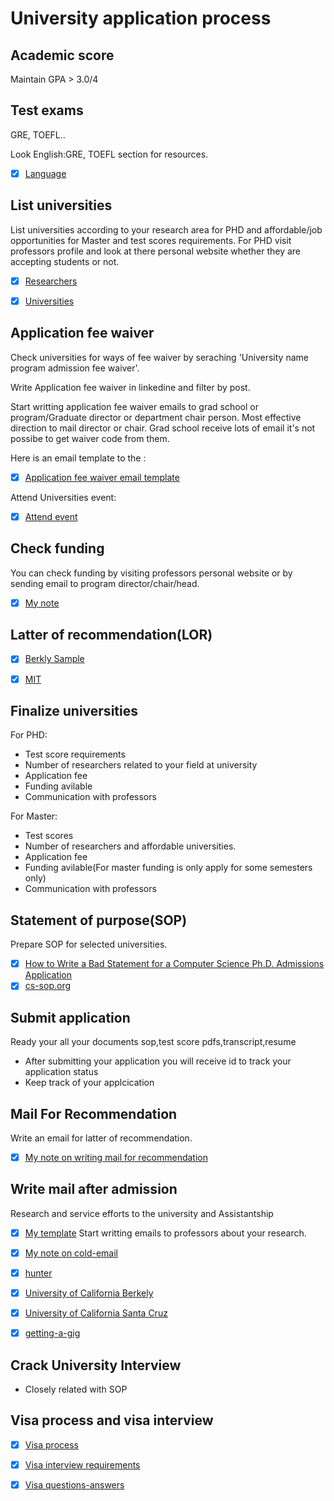 # University application process

## Academic score

Maintain GPA > 3.0/4

## Test exams 

GRE, TOEFL..

Look English:GRE, TOEFL section for resources.

- [X] [Language](https://github.com/MadanBaduwal/learning)


## List universities 

List universities according to your research area for PHD and affordable/job opportunities for Master and test scores requirements.
For PHD visit professors profile and look at there personal website whether they are accepting students or not.

- [X] [Researchers]()
- [X] [Universities](https://github.com/MadanBaduwal/people-in-computer-vision)


## Application fee waiver

Check universities for ways of fee waiver by seraching 'University name program admission fee waiver'. 

Write Application fee waiver in linkedine and filter by post.

Start writting application fee waiver emails to grad school or program/Graduate director or department chair person. Most effective direction to mail director or chair. Grad school receive lots of email it's not possibe to get waiver code from them.

Here is an email template to the : 

- [X] [Application fee waiver email template](https://github.com/MadanBaduwal/university-application-process/blob/main/application-fee-waiver.md)

Attend Universities event:

- [X] [Attend event]()


## Check funding 

You can check funding by visiting professors personal website or by sending email to program director/chair/head.

- [X] [My note](https://github.com/MadanBaduwal/university-application-process/blob/main/funding-available-at-university.md)


## Latter of recommendation(LOR)

- [X] [Berkly Sample](https://gsi.berkeley.edu/media/sample-recommendation-letter.pdf)
- [X] [MIT](https://mitadmissions.org/apply/parents-educators/writingrecs/)

	
## Finalize universities

For PHD:
* Test score requirements
* Number of researchers related to your field at university
* Application fee
* Funding avilable
* Communication with professors

For Master:
* Test scores
* Number of researchers and affordable universities.
* Application fee
* Funding avilable(For master funding is only apply for some semesters only)
* Communication with professors

## Statement of purpose(SOP)
Prepare SOP for selected universities.
- [X] [How to Write a Bad Statement for a Computer Science Ph.D. Admissions Application](http://www.cs.cmu.edu/~pavlo/blog/2015/10/how-to-write-a-bad-statement-for-a-computer-science-phd-admissions-application.html?fbclid=IwAR0m9XcJ-8teKsEIvoLDZ4HbwfNOXEq-w8JBNvKVsbM5A2vMNSF1V4xCmGU)
- [X] [cs-sop.org](https://cs-sop.org/)

## Submit application
Ready your all your documents sop,test score pdfs,transcript,resume

- After submitting your application you will receive id to track your application status
- Keep track of your applcication 


## Mail For Recommendation

Write an email for latter of recommendation.
 
- [X] [My note on writing mail for recommendation](https://github.com/MadanBaduwal/phd-career/blob/main/recommendation_email.md)


## Write mail after admission
Research and service efforts to the university and Assistantship

- [X] [My template](https://github.com/MadanBaduwal/university-application-process/blob/main/email-for-assistantship.md)
Start writting emails to professors about your research.
- [X] [My note on cold-email](https://github.com/MadanBaduwal/university-application-process/blob/main/cold-email.md)
- [X] [hunter](https://www.hunter.cuny.edu/ugresearch/repository/files/Approaching%20a%20Faculty%20Member.pdf)
- [X] [University of California Berkely](https://research.berkeley.edu/how-cold-email-professor)
- [X] [University of California Santa Cruz](https://ugr.ue.ucsc.edu/email)	
- [X] [getting-a-gig](https://github.com/cassidoo/getting-a-gig)


## Crack University Interview

- Closely related with SOP


## Visa process and visa interview

- [X] [Visa process](https://github.com/MadanBaduwal/people-in-computer-vision/blob/main/visa_processing.md)
- [X] [Visa interview requirements](https://github.com/MadanBaduwal/people-in-computer-vision/blob/main/visa-interview-requirments.md)
- [X] [Visa questions-answers](https://github.com/MadanBaduwal/people-in-computer-vision/blob/main/visa_interview_questions.md)




